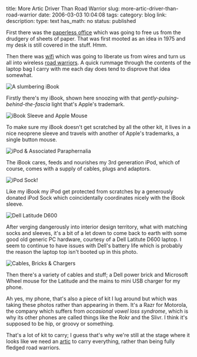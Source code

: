 title: More Artic Driver Than Road Warrior
slug: more-artic-driver-than-road-warrior
date: 2006-03-03 10:04:08
tags: 
category: blog
link: 
description: 
type: text
has_math: no
status: published

First there was the [paperless office](https://en.wikipedia.org/wiki/Paperless_office "https://en.wikipedia.org/wiki/Paperless_office") which was going to free us from the drudgery of sheets of paper. That was first mooted as an idea in 1975 and my desk is still covered in the stuff. Hmm.

Then there was [wifi](https://en.wikipedia.org/wiki/Wifi "https://en.wikipedia.org/wiki/Wifi") which was going to liberate us from wires and turn us all into wireless [road warriors](https://www.answers.com/topic/road-warriors "https://www.answers.com/topic/road-warriors"). A quick rummage through the contents of the laptop bag I carry with me each day does tend to disprove that idea somewhat.

<!-- TEASER_END -->

![A slumbering iBook](/wp-content/uploads/2006/03/01-03-06_2027.jpg)

Firstly there's my iBook, shown here snoozing with that *gently-pulsing-behind-the-fascia* light that's Apple's trademark.

![iBook Sleeve and Apple Mouse](/wp-content/uploads/2006/03/01-03-06_2028.jpg)

To make sure my iBook doesn't get scratched by all the other kit, it lives in a nice neoprene sleeve and travels with another of Apple's trademarks, a single button mouse.

![iPod & Associated Paraphernalia](/wp-content/uploads/2006/03/01-03-06_2030.jpg)

The iBook cares, feeds and nourishes my 3rd generation iPod, which of course, comes with a supply of cables, plugs and adaptors.

![iPod Sock!](/wp-content/uploads/2006/03/01-03-06_2031.jpg)

Like my iBook my iPod get protected from scratches by a generously donated iPod Sock which coincidentally coordinates nicely with the iBook sleeve.

![Dell Latitude D600](/wp-content/uploads/2006/03/01-03-06_2036.jpg)

After verging dangerously into interior design territory, what with matching socks and sleeves, it's a bit of a let down to come back to earth with some good old generic PC hardware, courtesy of a Dell Latitute D600 laptop. I seem to continue to have issues with Dell's battery life which is probably the reason the laptop top isn't booted up in this photo.

![Cables, Bricks & Chargers](/wp-content/uploads/2006/03/01-03-06_2029.jpg)

Then there's a variety of cables and stuff; a Dell power brick and Microsoft Wheel mouse for the Latitude and the mains to mini USB charger for my phone.

Ah yes, my phone, that's also a piece of kit I lug around but which was taking these photos rather than appearing in them. It's a Razr for Motorola, the company which suffers from *occasional vowel loss syndrome*, which is why its other phones are called things like the Rokr and the Slivr. I think it's supposed to be hip, or groovy or something.

That's a lot of kit to carry; I guess that's why we're still at the stage where it looks like we need an [artic](https://en.wikipedia.org/wiki/Artic "https://en.wikipedia.org/wiki/Artic") to carry everything, rather than being fully fledged road warriors.



